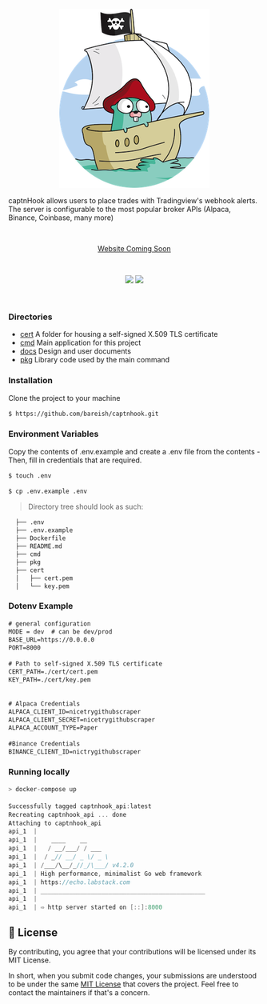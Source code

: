 <p align="center">
    <img alt="pirate" src="docs/media/gopher_pirate.png"> 
</p>
<p align="center">

captnHook allows users to place trades with Tradingview's webhook alerts. The server is configurable to the most popular broker APIs (Alpaca, Binance, Coinbase, many more)

</p>
<br>
<p align="center"><a href="#">Website Coming Soon</a></p>
<br>
<p align="center">
   <a href="https://github.com/imthaghost/goclone/blob/master/LICENSE"><img src="https://img.shields.io/badge/License-MIT-yellow.svg"></a>
   <a href="https://goreportcard.com/report/github.com/bareish/captnHook"><img src="https://goreportcard.com/badge/github.com/bareish/captnHook"></a>
</p>
<br>

<a name="directories"></a>
### Directories

- [cert](cert/) A folder for housing a self-signed X.509 TLS certificate 
- [cmd](cmd/) Main application for this project
- [docs](docs/) Design and user documents
- [pkg](pkg/) Library code used by the main command

<a name="installation"></a>
### Installation
Clone the project to your machine

```bash
$ https://github.com/bareish/captnhook.git
```
<a name="envioirnment variables"></a>
### Environment Variables

Copy the contents of .env.example and create a .env file from the contents - 
Then, fill in credentials that are required.
```bash
$ touch .env
```
```bash
$ cp .env.example .env
```
> Directory tree should look as such:
```textmate
  ├── .env
  ├── .env.example
  ├── Dockerfile
  ├── README.md
  ├── cmd
  ├── pkg
  ├── cert
  │   ├── cert.pem
  │   └── key.pem
```
<a name="dot env example"></a>
### Dotenv Example
```dotenv
# general configuration
MODE = dev  # can be dev/prod
BASE_URL=https://0.0.0.0
PORT=8000

# Path to self-signed X.509 TLS certificate
CERT_PATH=./cert/cert.pem
KEY_PATH=./cert/key.pem


# Alpaca Credentials
ALPACA_CLIENT_ID=nicetrygithubscraper
ALPACA_CLIENT_SECRET=nicetrygithubscraper
ALPACA_ACCOUNT_TYPE=Paper

#Binance Credentials
BINANCE_CLIENT_ID=nictrygithubscraper
```

<a name="running locally"></a>
### Running locally

```go
> docker-compose up

Successfully tagged captnhook_api:latest
Recreating captnhook_api ... done
Attaching to captnhook_api
api_1  |
api_1  |    ____    __
api_1  |   / __/___/ / ___
api_1  |  / _// __/ _ \/ _ \
api_1  | /___/\__/_//_/\___/ v4.2.0
api_1  | High performance, minimalist Go web framework
api_1  | https://echo.labstack.com
api_1  | ______________________________________________
api_1  |                                     
api_1  | ⇨ http server started on [::]:8000

```




<a name="license"></a>
## 📝 License

By contributing, you agree that your contributions will be licensed under its MIT License.

In short, when you submit code changes, your submissions are understood to be under the same [MIT License](http://choosealicense.com/licenses/mit/) that covers the project. Feel free to contact the maintainers if that's a concern.

<a name="contributors"></a>
